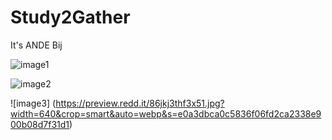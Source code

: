 # Study2Gather
It's ANDE Bij

![image1](https://preview.redd.it/btz6nxzynpw51.jpg?width=640&crop=smart&auto=webp&s=4d0a5db6a3efc7b6a2a691a3a96ed27aa2566d95)

![image2](https://preview.redd.it/cuz99ques6x51.jpg?width=640&crop=smart&auto=webp&s=2741c43b9a7f396ef23287a74653f994de1929bc)

![image3] (https://preview.redd.it/86jkj3thf3x51.jpg?width=640&crop=smart&auto=webp&s=e0a3dbca0c5836f06fd2ca2338e900b08d7f31d1)
